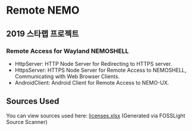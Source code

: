 # Remote NEMO

## 2019 스타랩 프로젝트
### Remote Access for Wayland NEMOSHELL

- HttpServer: HTTP Node Server for Redirecting to HTTPS server.
- HttpsServer: HTTPS Node Server for Remote Access to NEMOSHELL, Communicating with Web Browser Clients.
- AndroidClient: Android Client for Remote Access to NEMO-UX.

## Sources Used
You can view sources used here: [licenses.xlsx](licenses.xlsx) (Generated via FOSSLight Source Scanner)

